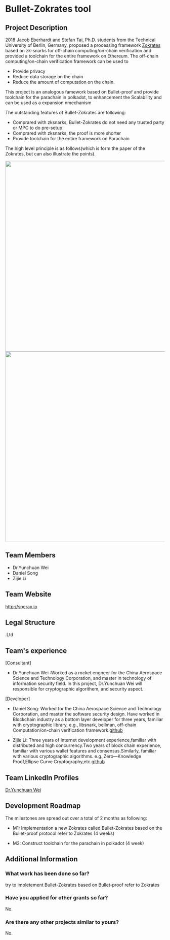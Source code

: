# Bullet-Zokrates tool
## Project Description
2018 Jacob Eberhardt and Stefan Tai, Ph.D. students from the Technical University of Berlin, Germany, proposed a processing framework [Zokrates](https://www.ise.tu-berlin.de/fileadmin/fg308/publications/2018/2018_eberhardt_ZoKrates.pdf) based on zk-snarks for off-chain computing/on-chain verification and provided a toolchain for the entire framework on Ethereum. The off-chain computing/on-chain verification
framework can be used to 

* Provide privacy 
* Reduce data storage on the chain 
* Reduce the amount of computation on the chain.

This project is an analogous famework based on Bullet-proof and provide toolchain for the parachain in polkadot, to enhancement the Scalability and can be used as a expansion nmechanism  

The outstanding features of Bullet-Zokrates are following:

* Comprared with zksnarks, Bullet-Zokrates do not need any trusted party or MPC to do pre-setup
* Comprared with zksnarks, the proof is more shorter
* Provide toolchain for the entire framework on Parachain

The high level principle is as follows(which is form the paper of the Zokrates, but can also illustrate the points).

<div align="center">
<img src="https://user-images.githubusercontent.com/19221132/64675636-375cd080-d4a6-11e9-992e-3b9639fa9770.png" width="600px">
</div>

<div align="center">
<img src="https://user-images.githubusercontent.com/19221132/64675713-712dd700-d4a6-11e9-9011-1509f661b873.png" width="600px">
</div>

## Team Members

* Dr.Yunchuan Wei
* Daniel Song 
* Zijie Li 

## Team Website

http://sperax.io
## Legal Structure
.Ltd

## Team's experience

[Consultant]

* Dr.Yunchuan Wei :Worked as a rocket engneer for the China Aerospace Science and Technology Corporation, and master in technology of information security field. In this project, Dr.Yunchuan Wei will responsible for cryptographic algorithem, and security aspect.

[Developer]

* Daniel Song: Worked for the China Aerospace Science and Technology Corporation, and master the software security design. Have worked in Blockchain industry as a bottom layer developer for three years, familiar with cryptographic library, e.g., libsnark, bellman, off-chain Computation/on-chain verification framework.[github](https://github.com/songdan1988git)


* Zijie Li: Three years of Internet development experience,familiar with distributed and high concurrency.Two years of block chain experience, familiar with various wallet features and consensus.Similarly, familiar with various cryptographic algorithms. e.g.,Zero—Knowledge Proof,Ellipse Curve Cryptography,etc.[github]()



## Team LinkedIn Profiles
[Dr.Yunchuan Wei](https://www.linkedin.com/in/frank-yunchuan-wei-226723144/)


## Development Roadmap
The milestones are spread out over a total of 2 months as following:

* M1: Implementation a new Zokrates called Bullet-Zokrates based on the Bullet-proof protocol refer to Zokrates (4 weeks)


* M2: Construct toolchain for the parachain in polkadot (4 week)



## Additional Information
### What work has been done so far?
try to impletement Bullet-Zokrates based on Bullet-proof refer to Zokrates 


### Have you applied for other grants so far?
No.

### Are there any other projects similar to yours?
No.